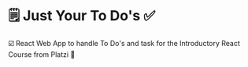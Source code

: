 # 🗒️ Just Your To Do's ✅
☑️ React Web App to handle To Do's and task for the Introductory React Course from Platzi 💚
